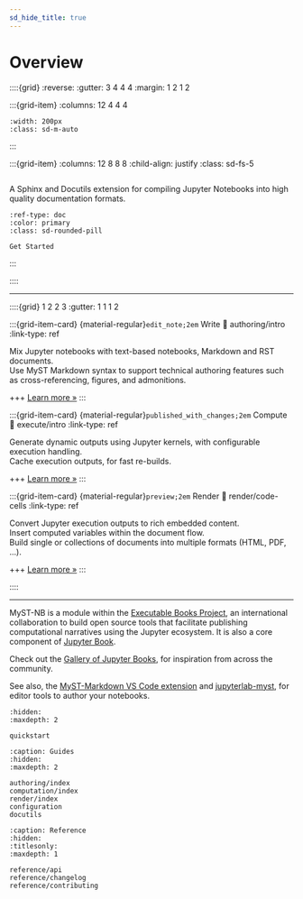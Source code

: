 ```yaml
---
sd_hide_title: true
---
```


# Overview

::::{grid}
:reverse:
:gutter: 3 4 4 4
:margin: 1 2 1 2

:::{grid-item}
:columns: 12 4 4 4

```{image} _static/logo-square.svg
:width: 200px
:class: sd-m-auto
```

:::

:::{grid-item}
:columns: 12 8 8 8
:child-align: justify
:class: sd-fs-5

```{rubric} Jupyter Notebook Publishing
```

A Sphinx and Docutils extension for compiling Jupyter Notebooks into high quality documentation formats.

```{button-ref} quickstart
:ref-type: doc
:color: primary
:class: sd-rounded-pill

Get Started
```

:::

::::

----------------

::::{grid} 1 2 2 3
:gutter: 1 1 1 2

:::{grid-item-card} {material-regular}`edit_note;2em` Write
:link: authoring/intro
:link-type: ref

Mix Jupyter notebooks with text-based notebooks, Markdown and RST documents.\
Use MyST Markdown syntax to support technical authoring features such as cross-referencing, figures, and admonitions.

+++
[Learn more »](authoring/intro)
:::

:::{grid-item-card} {material-regular}`published_with_changes;2em` Compute
:link: execute/intro
:link-type: ref

Generate dynamic outputs using Jupyter kernels, with configurable execution handling.\
Cache execution outputs, for fast re-builds.

+++
[Learn more »](execute/intro)
:::

:::{grid-item-card} {material-regular}`preview;2em` Render
:link: render/code-cells
:link-type: ref

Convert Jupyter execution outputs to rich embedded content.\
Insert computed variables within the document flow.\
Build single or collections of documents into multiple formats (HTML, PDF, ...).

+++
[Learn more »](render/code-cells)
:::

::::

----------------

MyST-NB is a module within the [Executable Books Project](https://executablebooks.org),
an international collaboration to build open source tools that facilitate publishing computational narratives using the Jupyter ecosystem.
It is also a core component of [Jupyter Book](jb:intro).

Check out the [Gallery of Jupyter Books](https://executablebooks.org/en/latest/gallery.html),
for inspiration from across the community.

See also, the [MyST-Markdown VS Code extension](https://marketplace.visualstudio.com/items?itemName=ExecutableBookProject.myst-highlight)
and [jupyterlab-myst](https://github.com/executablebooks/jupyterlab-myst), for editor tools to author your notebooks.

```{toctree}
:hidden:
:maxdepth: 2

quickstart
```

```{toctree}
:caption: Guides
:hidden:
:maxdepth: 2

authoring/index
computation/index
render/index
configuration
docutils
```

```{toctree}
:caption: Reference
:hidden:
:titlesonly:
:maxdepth: 1

reference/api
reference/changelog
reference/contributing
```
